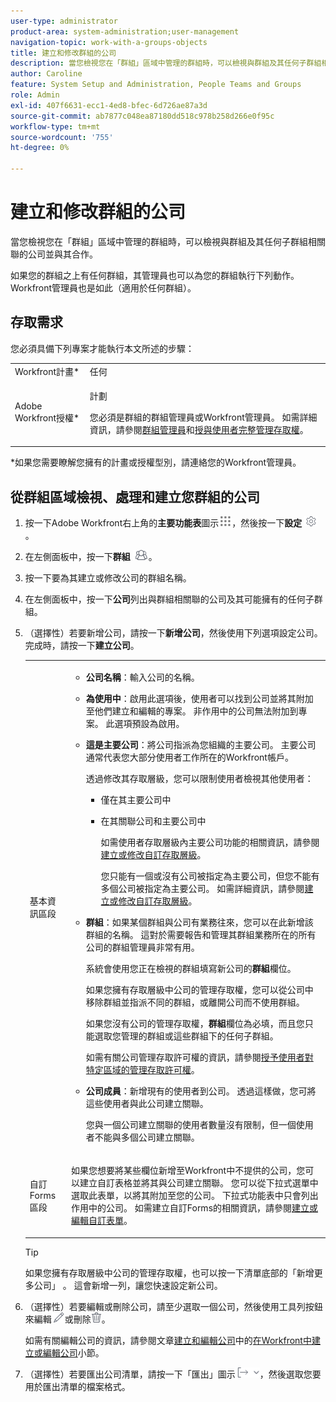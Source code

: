 ```yaml
---
user-type: administrator
product-area: system-administration;user-management
navigation-topic: work-with-a-groups-objects
title: 建立和修改群組的公司
description: 當您檢視您在「群組」區域中管理的群組時，可以檢視與群組及其任何子群組相關聯的公司並與其合作。
author: Caroline
feature: System Setup and Administration, People Teams and Groups
role: Admin
exl-id: 407f6631-ecc1-4ed8-bfec-6d726ae87a3d
source-git-commit: ab7877c048ea87180dd518c978b258d266e0f95c
workflow-type: tm+mt
source-wordcount: '755'
ht-degree: 0%

---
```


# 建立和修改群組的公司

當您檢視您在「群組」區域中管理的群組時，可以檢視與群組及其任何子群組相關聯的公司並與其合作。

如果您的群組之上有任何群組，其管理員也可以為您的群組執行下列動作。 Workfront管理員也是如此（適用於任何群組）。

## 存取需求

您必須具備下列專案才能執行本文所述的步驟：

<table style="table-layout:auto"> 
 <col> 
 <col> 
 <tbody> 
  <tr> 
   <td role="rowheader">Workfront計畫*</td> 
   <td>任何</td> 
  </tr> 
  <tr> 
   <td role="rowheader">Adobe Workfront授權*</td> 
   <td> <p>計劃 </p> <p>您必須是群組的群組管理員或Workfront管理員。 如需詳細資訊，請參閱<a href="../../../administration-and-setup/manage-groups/group-roles/group-administrators.md" class="MCXref xref" data-mc-variable-override="">群組管理員</a>和<a href="../../../administration-and-setup/add-users/configure-and-grant-access/grant-a-user-full-administrative-access.md" class="MCXref xref" data-mc-variable-override="">授與使用者完整管理存取權</a>。</p> </td> 
  </tr> 
 </tbody> 
</table>

&#42;如果您需要瞭解您擁有的計畫或授權型別，請連絡您的Workfront管理員。

## 從群組區域檢視、處理和建立您群組的公司

1. 按一下Adobe Workfront右上角的&#x200B;**主要功能表**&#x200B;圖示![](assets/main-menu-icon.png)，然後按一下&#x200B;**設定** ![](assets/gear-icon-settings.png)。

1. 在左側面板中，按一下&#x200B;**群組** ![](assets/groups-icon.png)。

1. 按一下要為其建立或修改公司的群組名稱。
1. 在左側面板中，按一下&#x200B;**公司**&#x200B;列出與群組相關聯的公司及其可能擁有的任何子群組。
1. （選擇性）若要新增公司，請按一下&#x200B;**新增公司**，然後使用下列選項設定公司。 完成時，請按一下&#x200B;**建立公司**。

   <table style="table-layout:auto"> 
    <col> 
    <col> 
    <tbody> 
     <tr> 
      <td role="rowheader">基本資訊區段</td> 
      <td> 
       <ul> 
        <li> <p><b>公司名稱</b>：輸入公司的名稱。</p> </li> 
        <li> <p><b>為使用中</b>：啟用此選項後，使用者可以找到公司並將其附加至他們建立和編輯的專案。 非作用中的公司無法附加到專案。 此選項預設為啟用。</p> </li> 
        <li> <p><b>這是主要公司</b>：將公司指派為您組織的主要公司。 主要公司通常代表您大部分使用者工作所在的Workfront帳戶。</p> <p>透過修改其存取層級，您可以限制使用者檢視其他使用者：</p> 
         <ul> 
          <li>僅在其主要公司中</li> 
          <li> <p>在其關聯公司和主要公司中</p> <p>如需使用者存取層級內主要公司功能的相關資訊，請參閱<a href="../../../administration-and-setup/add-users/configure-and-grant-access/create-modify-access-levels.md" class="MCXref xref" data-mc-variable-override="">建立或修改自訂存取層級</a>。</p> <p>您只能有一個或沒有公司被指定為主要公司，但您不能有多個公司被指定為主要公司。 如需詳細資訊，請參閱<a href="../../../administration-and-setup/add-users/configure-and-grant-access/create-modify-access-levels.md" class="MCXref xref" data-mc-variable-override="">建立或修改自訂存取層級</a>。</p> </li> 
         </ul> </li> 
        <li> <p><b>群組</b>：如果某個群組與公司有業務往來，您可以在此新增該群組的名稱。 這對於需要報告和管理其群組業務所在的所有公司的群組管理員非常有用。</p> <p data-mc-conditions="SnippetConditions-wf-groups.groups">系統會使用您正在檢視的群組填寫新公司的<strong>群組</strong>欄位。</p> <p data-mc-conditions="SnippetConditions-wf-groups.groups">如果您擁有存取層級中公司的管理存取權，您可以從公司中移除群組並指派不同的群組，或離開公司而不使用群組。</p> <p data-mc-conditions="SnippetConditions-wf-groups.groups">如果您沒有公司的管理存取權，<strong>群組</strong>欄位為必填，而且您只能選取您管理的群組或這些群組下的任何子群組。</p> <p data-mc-conditions="SnippetConditions-wf-groups.groups">如需有關公司管理存取許可權的資訊，請參閱<a href="../../../administration-and-setup/add-users/configure-and-grant-access/grant-users-admin-access-certain-areas.md" class="MCXref xref" data-mc-variable-override="">授予使用者對特定區域的管理存取許可權</a>。</p> </li> 
        <li> <p><b>公司成員</b>：新增現有的使用者到公司。 透過這樣做，您可將這些使用者與此公司建立關聯。</p> <p>您與一個公司建立關聯的使用者數量沒有限制，但一個使用者不能與多個公司建立關聯。</p> </li> 
       </ul> </td> 
     </tr>
     <tr> 
      <td role="rowheader">自訂Forms區段</td> 
      <td> <p>如果您想要將某些欄位新增至Workfront中不提供的公司，您可以建立自訂表格並將其與公司建立關聯。 您可以從下拉式選單中選取此表單，以將其附加至您的公司。 下拉式功能表中只會列出作用中的公司。 如需建立自訂Forms的相關資訊，請參閱<a href="../../../administration-and-setup/customize-workfront/create-manage-custom-forms/create-or-edit-a-custom-form.md" class="MCXref xref" data-mc-variable-override="">建立或編輯自訂表單</a>。 </p> </td> 
     </tr> 
    </tbody> 
   </table>

   >[!TIP]
   >
   >如果您擁有存取層級中公司的管理存取權，也可以按一下清單底部的「新增更多公司」 。 這會新增一列，讓您快速設定新公司。

1. （選擇性）若要編輯或刪除公司，請至少選取一個公司，然後使用工具列按鈕來編輯![](assets/edit-icon.png)或刪除![](assets/delete.png)。

   如需有關編輯公司的資訊，請參閱文章[建立和編輯公司](../../../administration-and-setup/set-up-workfront/organizational-setup/create-and-edit-companies.md)中的[在Workfront中建立或編輯公司](../../../administration-and-setup/set-up-workfront/organizational-setup/create-and-edit-companies.md#adding-a-company-to-workfront)小節。

1. （選擇性）若要匯出公司清單，請按一下「匯出」圖示![](assets/export.png)，然後選取您要用於匯出清單的檔案格式。
